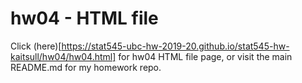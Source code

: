 # hw04 - HTML file

Click (here)[https://stat545-ubc-hw-2019-20.github.io/stat545-hw-kaitsull/hw04/hw04.html] for hw04 HTML file page, or visit the main README.md for my homework repo.
